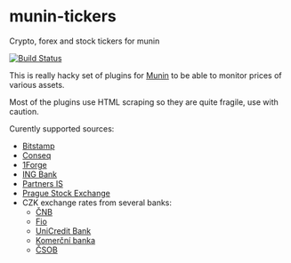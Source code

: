# munin-tickers

Crypto, forex and stock tickers for munin

[![Build Status](https://travis-ci.org/nijel/munin-tickers.svg?branch=master)](https://travis-ci.org/nijel/munin-tickers)

This is really hacky set of plugins for [Munin](http://munin-monitoring.org/)
to be able to monitor prices of various assets.

Most of the plugins use HTML scraping so they are quite fragile, use with
caution.

Curently supported sources:

* [Bitstamp](https://www.bitstamp.net/)
* [Conseq](https://www.conseq.cz/)
* [1Forge](https://1forge.com/)
* [ING Bank](http://www.ingbank.cz/)
* [Partners IS](http://www.partnersis.cz/)
* [Prague Stock Exchange](https://www.pse.cz/)
* CZK exchange rates from several banks:
    * [ČNB](http://www.cnb.cz/)
    * [Fio](https://www.fio.cz/)
    * [UniCredit Bank](https://www.unicreditbank.cz/)
    * [Komerční banka](https://www.kb.cz/)
    * [ČSOB](https://www.csob.cz/portal/)
